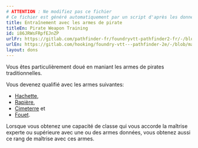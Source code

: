 ```yaml
---
# ATTENTION : Ne modifiez pas ce fichier
# Ce fichier est généré automatiquement par un script d'après les données du module Foundry VTT officiel et de sa traduction
title: Entraînement avec les armes de pirate
titleEn: Pirate Weapon Training
id: i86JRWsFRpfEJnZP
urlFr: https://gitlab.com/pathfinder-fr/foundryvtt-pathfinder2-fr/-/blob/master/data/feats/i86JRWsFRpfEJnZP.htm
urlEn: https://gitlab.com/hooking/foundry-vtt---pathfinder-2e/-/blob/master/packs/data/feats.db/pirate-weapon-training.json
layout: dons
---
```

Vous êtes particulièrement doué en maniant les armes de pirates traditionnelles.

Vous devenez qualifié avec les armes suivantes:

- [Hachette](../équipements/hachette.md),
- [Rapière](../équipements/rapière.md), 
- [Cimeterre](../équipements/cimeterre.md) et 
- [Fouet](../équipements/fouet.md).

Lorsque vous obtenez une capacité de classe qui vous accorde la maîtrise experte ou supérieure avec une ou des armes données, vous obtenez aussi ce rang de maîtrise avec ces armes.
